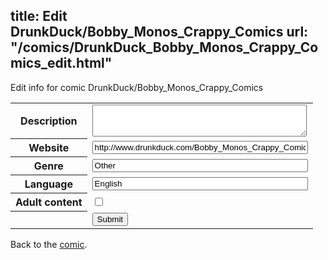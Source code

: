 title: Edit DrunkDuck/Bobby_Monos_Crappy_Comics
url: "/comics/DrunkDuck_Bobby_Monos_Crappy_Comics_edit.html"
---
Edit info for comic DrunkDuck/Bobby_Monos_Crappy_Comics

<form name="comic" action="http://gaepostmail.appspot.com/comic/" method="post">
<table class="comicinfo">
<tr>
<th>Description</th><td><textarea name="description" cols="40" rows="3"></textarea></td>
</tr>
<tr>
<th>Website</th><td><input type="text" name="url" value="http://www.drunkduck.com/Bobby_Monos_Crappy_Comics/" size="40"/></td>
</tr>
<tr>
<th>Genre</th><td><input type="text" name="genre" value="Other" size="40"/></td>
</tr>
<tr>
<th>Language</th><td><input type="text" name="language" value="English" size="40"/></td>
</tr>
<tr>
<th>Adult content</th><td><input type="checkbox" name="adult" value="adult" /></td>
</tr>
<tr>
<th></th><td>
<input type="hidden" name="comic" value="DrunkDuck_Bobby_Monos_Crappy_Comics" />
<input type="submit" name="submit" value="Submit" />
</td>
</tr>
</table>
</form>

Back to the [comic](DrunkDuck_Bobby_Monos_Crappy_Comics.html).
